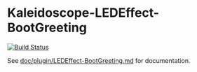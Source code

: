 # Kaleidoscope-LEDEffect-BootGreeting

[![Build Status][travis:image]][travis:status]

 [travis:image]: https://travis-ci.org/keyboardio/Kaleidoscope-LEDEffect-BootGreeting.svg?branch=master
 [travis:status]: https://travis-ci.org/keyboardio/Kaleidoscope-LEDEffect-BootGreeting

See [doc/plugin/LEDEffect-BootGreeting.md](doc/plugin/LEDEffect-BootGreeting.md) for documentation.
